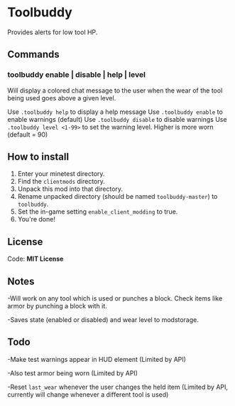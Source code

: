 # Toolbuddy
Provides alerts for low tool HP.

## Commands
### toolbuddy enable | disable | help | level
Will display a colored chat message to the user when the wear of the tool being used goes above a given level.

Use `.toolbuddy help` to display a help message
Use `.toolbuddy enable` to enable warnings (default)
Use `.toolbuddy disable` to disable warnings
Use `.toolbuddy level <1-99>` to set the warning level. Higher is more worn (default = 90)

## How to install
1. Enter your minetest directory.
2. Find the `clientmods` directory.
3. Unpack this mod into that directory.
4. Rename unpacked directory (should be named `toolbuddy-master`) to `toolbuddy`.
5. Set the in-game setting `enable_client_modding` to true.
6. You're done!

## License
Code: **MIT License**

## Notes
-Will work on any tool which is used or punches a block. Check items like armor by punching a block with it.

-Saves state (enabled or disabled) and wear level to modstorage.

## Todo
-Make test warnings appear in HUD element (Limited by API)

-Also test armor being worn (Limited by API)

-Reset `last_wear` whenever the user changes the held item (Limited by API, currently will change whenever a different tool is used)
